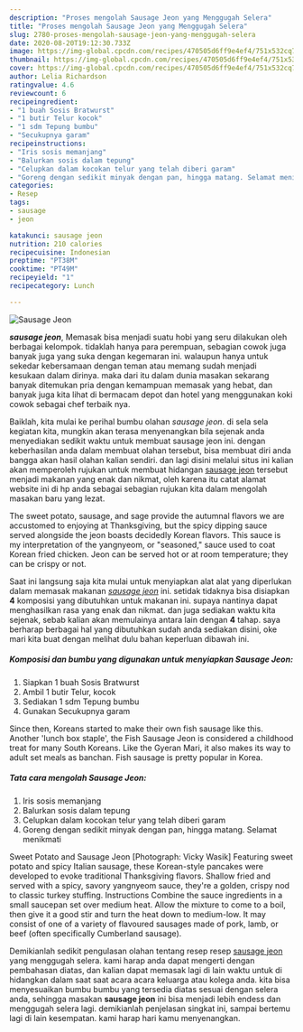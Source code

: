 ```yaml
---
description: "Proses mengolah Sausage Jeon yang Menggugah Selera"
title: "Proses mengolah Sausage Jeon yang Menggugah Selera"
slug: 2780-proses-mengolah-sausage-jeon-yang-menggugah-selera
date: 2020-08-20T19:12:30.733Z
image: https://img-global.cpcdn.com/recipes/470505d6ff9e4ef4/751x532cq70/sausage-jeon-foto-resep-utama.jpg
thumbnail: https://img-global.cpcdn.com/recipes/470505d6ff9e4ef4/751x532cq70/sausage-jeon-foto-resep-utama.jpg
cover: https://img-global.cpcdn.com/recipes/470505d6ff9e4ef4/751x532cq70/sausage-jeon-foto-resep-utama.jpg
author: Lelia Richardson
ratingvalue: 4.6
reviewcount: 6
recipeingredient:
- "1 buah Sosis Bratwurst"
- "1 butir Telur kocok"
- "1 sdm Tepung bumbu"
- "Secukupnya garam"
recipeinstructions:
- "Iris sosis memanjang"
- "Balurkan sosis dalam tepung"
- "Celupkan dalam kocokan telur yang telah diberi garam"
- "Goreng dengan sedikit minyak dengan pan, hingga matang. Selamat menikmati"
categories:
- Resep
tags:
- sausage
- jeon

katakunci: sausage jeon 
nutrition: 210 calories
recipecuisine: Indonesian
preptime: "PT38M"
cooktime: "PT49M"
recipeyield: "1"
recipecategory: Lunch

---
```



![Sausage Jeon](https://img-global.cpcdn.com/recipes/470505d6ff9e4ef4/751x532cq70/sausage-jeon-foto-resep-utama.jpg)

<b><i>sausage jeon</i></b>, Memasak bisa menjadi suatu hobi yang seru dilakukan oleh berbagai kelompok. tidaklah hanya para perempuan, sebagian cowok juga banyak juga yang suka dengan kegemaran ini. walaupun hanya untuk sekedar kebersamaan dengan teman atau memang sudah menjadi kesukaan dalam dirinya. maka dari itu dalam dunia masakan sekarang banyak ditemukan pria dengan kemampuan memasak yang hebat, dan banyak juga kita lihat di bermacam depot dan hotel yang menggunakan koki cowok sebagai chef terbaik nya.

Baiklah, kita mulai ke perihal bumbu olahan <i>sausage jeon</i>. di sela sela kegiatan kita, mungkin akan terasa menyenangkan bila sejenak anda menyediakan sedikit waktu untuk membuat sausage jeon ini. dengan keberhasilan anda dalam membuat olahan tersebut, bisa membuat diri anda bangga akan hasil olahan kalian sendiri. dan lagi disini melalui situs ini kalian akan memperoleh rujukan untuk membuat hidangan <u>sausage jeon</u> tersebut menjadi makanan yang enak dan nikmat, oleh karena itu catat alamat website ini di hp anda sebagai sebagian rujukan kita dalam mengolah masakan baru yang lezat.

The sweet potato, sausage, and sage provide the autumnal flavors we are accustomed to enjoying at Thanksgiving, but the spicy dipping sauce served alongside the jeon boasts decidedly Korean flavors. This sauce is my interpretation of the yangnyeom, or &#34;seasoned,&#34; sauce used to coat Korean fried chicken. Jeon can be served hot or at room temperature; they can be crispy or not.


Saat ini langsung saja kita mulai untuk menyiapkan alat alat yang diperlukan dalam memasak makanan <u><i>sausage jeon</i></u> ini. setidak tidaknya bisa disiapkan <b>4</b> komposisi yang dibutuhkan untuk makanan ini. supaya nantinya dapat menghasilkan rasa yang enak dan nikmat. dan juga sediakan waktu kita sejenak, sebab kalian akan memulainya antara lain dengan <b>4</b> tahap. saya berharap berbagai hal yang dibutuhkan sudah anda sediakan disini, oke mari kita buat dengan melihat dulu bahan keperluan dibawah ini.

<!--inarticleads1-->

##### Komposisi dan bumbu yang digunakan untuk menyiapkan Sausage Jeon:

1. Siapkan 1 buah Sosis Bratwurst
1. Ambil 1 butir Telur, kocok
1. Sediakan 1 sdm Tepung bumbu
1. Gunakan Secukupnya garam


Since then, Koreans started to make their own fish sausage like this. Another &#39;lunch box staple&#39;, the Fish Sausage Jeon is considered a childhood treat for many South Koreans. Like the Gyeran Mari, it also makes its way to adult set meals as banchan. Fish sausage is pretty popular in Korea. 

<!--inarticleads2-->

##### Tata cara mengolah Sausage Jeon:

1. Iris sosis memanjang
1. Balurkan sosis dalam tepung
1. Celupkan dalam kocokan telur yang telah diberi garam
1. Goreng dengan sedikit minyak dengan pan, hingga matang. Selamat menikmati


Sweet Potato and Sausage Jeon [Photograph: Vicky Wasik] Featuring sweet potato and spicy Italian sausage, these Korean-style pancakes were developed to evoke traditional Thanksgiving flavors. Shallow fried and served with a spicy, savory yangnyeom sauce, they&#39;re a golden, crispy nod to classic turkey stuffing. Instructions Combine the sauce ingredients in a small saucepan set over medium heat. Allow the mixture to come to a boil, then give it a good stir and turn the heat down to medium-low. It may consist of one of a variety of flavoured sausages made of pork, lamb, or beef (often specifically Cumberland sausage). 

Demikianlah sedikit pengulasan olahan tentang resep resep <u>sausage jeon</u> yang menggugah selera. kami harap anda dapat mengerti dengan pembahasan diatas, dan kalian dapat memasak lagi di lain waktu untuk di hidangkan dalam saat saat acara acara keluarga atau kolega anda. kita bisa menyesuaikan bumbu bumbu yang tersedia diatas sesuai dengan selera anda, sehingga masakan <b>sausage jeon</b> ini bisa menjadi lebih endess dan menggugah selera lagi. demikianlah penjelasan singkat ini, sampai bertemu lagi di lain kesempatan. kami harap hari kamu menyenangkan.
